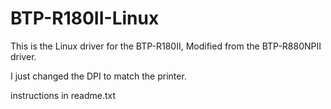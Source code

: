 # BTP-R180II-Linux
This is the Linux driver for the BTP-R180II, Modified from the BTP-R880NPII driver.

I just changed the DPI to match the printer.

instructions in readme.txt
